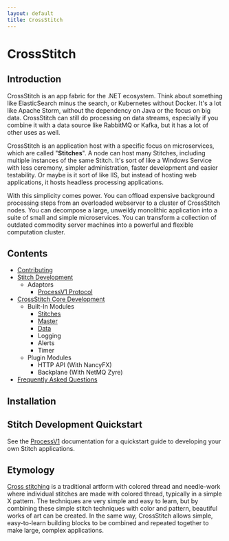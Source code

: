 ```yaml
---
layout: default
title: CrossStitch
---
```


# CrossStitch

## Introduction

CrossStitch is an app fabric for the .NET ecosystem. Think about something like ElasticSearch minus the search, or Kubernetes without Docker. It's a lot like Apache Storm, without the dependency on Java or the focus on big data. CrossStitch can still do processing on data streams, especially if you combine it with a data source like RabbitMQ or Kafka, but it has a lot of other uses as well.

CrossStitch is an application host with a specific focus on microservices, which are called "**Stitches**". A node can host many Stitches, including multiple instances of the same Stitch. It's sort of like a Windows Service with less ceremony, simpler administration, faster development and easier testability. Or maybe is it sort of like IIS, but instead of hosting web applications, it hosts headless processing applications.

With this simplicity comes power. You can offload expensive background processing steps from an overloaded webserver to a cluster of CrossStitch nodes. You can decompose a large, unweildy monolithic application into a suite of small and simple microservices. You can transform a collection of outdated commodity server machines into a powerful and flexible computation cluster.

## Contents

* [Contributing](contributing.md)
* [Stitch Development](stitches.md)
    * Adaptors
        * [ProcessV1 Protocol](adaptorprocessv1.md)
* [CrossStitch Core Development](core.md)
    * Built-In Modules
        * [Stitches](modulestitches.md)
        * [Master](modulemaster.md)
        * [Data](moduledata.md)
        * Logging
        * Alerts
        * Timer
    * Plugin Modules
      * HTTP API (With NancyFX)
      * Backplane (With NetMQ Zyre)
* [Frequently Asked Questions](faq.md)

## Installation

## Stitch Development Quickstart

See the [ProcessV1](adaptorprocessv1.md) documentation for a quickstart guide to developing your own Stitch applications.

## Etymology

[Cross stitching](https://en.wikipedia.org/wiki/Cross-stitch) is a traditional artform with colored thread and needle-work where individual stitches are made with colored thread, typically in a simple X pattern. The techniques are very simple and easy to learn, but by combining these simple stitch techniques with color and pattern, beautiful works of art can be created. In the same way, CrossStitch allows simple, easy-to-learn building blocks to be combined and repeated together to make large, complex applications.
